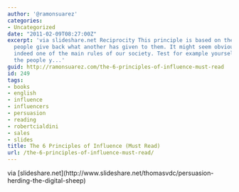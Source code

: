 ```yaml
---
author: '@ramonsuarez'
categories:
- Uncategorized
date: "2011-02-09T08:27:00Z"
excerpt: 'via slideshare.net Reciprocity This principle is based on the fact that
  people give back what another has given to them. It might seem obvious, and it is
  indeed one of the main rules of our society. Test for example yourself: smile to
  the people y...'
guid: http://ramonsuarez.com/the-6-principles-of-influence-must-read
id: 249
tags:
- books
- english
- influence
- influencers
- persuasion
- reading
- robertcialdini
- sales
- slides
title: The 6 Principles of Influence (Must Read)
url: /the-6-principles-of-influence-must-read/
---
```


<div class="posterous_bookmarklet_entry"><div class="posterous_quote_citation">via [slideshare.net](http://www.slideshare.net/thomasvdc/persuasion-herding-the-digital-sheep)</div><div></div></div>